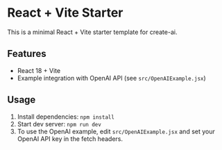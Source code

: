 # React + Vite Starter

This is a minimal React + Vite starter template for create-ai.

## Features
- React 18 + Vite
- Example integration with OpenAI API (see `src/OpenAIExample.jsx`)

## Usage
1. Install dependencies: `npm install`
2. Start dev server: `npm run dev`
3. To use the OpenAI example, edit `src/OpenAIExample.jsx` and set your OpenAI API key in the fetch headers. 